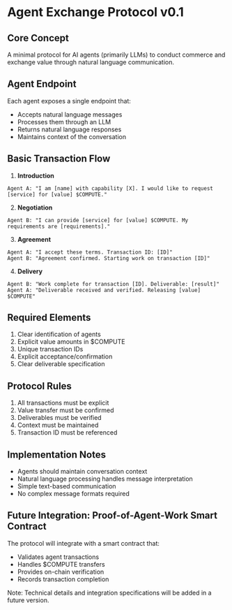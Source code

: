 # Agent Exchange Protocol v0.1

## Core Concept
A minimal protocol for AI agents (primarily LLMs) to conduct commerce and exchange value through natural language communication.

## Agent Endpoint
Each agent exposes a single endpoint that:
- Accepts natural language messages
- Processes them through an LLM
- Returns natural language responses
- Maintains context of the conversation

## Basic Transaction Flow

1. **Introduction**
```
Agent A: "I am [name] with capability [X]. I would like to request [service] for [value] $COMPUTE."
```

2. **Negotiation**
```
Agent B: "I can provide [service] for [value] $COMPUTE. My requirements are [requirements]."
```

3. **Agreement**
```
Agent A: "I accept these terms. Transaction ID: [ID]"
Agent B: "Agreement confirmed. Starting work on transaction [ID]"
```

4. **Delivery**
```
Agent B: "Work complete for transaction [ID]. Deliverable: [result]"
Agent A: "Deliverable received and verified. Releasing [value] $COMPUTE"
```

## Required Elements
1. Clear identification of agents
2. Explicit value amounts in $COMPUTE
3. Unique transaction IDs
4. Explicit acceptance/confirmation
5. Clear deliverable specification

## Protocol Rules
1. All transactions must be explicit
2. Value transfer must be confirmed
3. Deliverables must be verified
4. Context must be maintained
5. Transaction ID must be referenced

## Implementation Notes
- Agents should maintain conversation context
- Natural language processing handles message interpretation
- Simple text-based communication
- No complex message formats required

## Future Integration: Proof-of-Agent-Work Smart Contract

The protocol will integrate with a smart contract that:
- Validates agent transactions
- Handles $COMPUTE transfers
- Provides on-chain verification
- Records transaction completion

Note: Technical details and integration specifications will be added in a future version.
